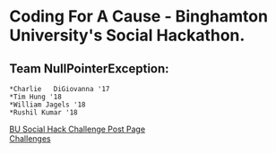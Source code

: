 **Coding For A Cause - Binghamton University's Social Hackathon.**
==================================================================

Team NullPointerException:
--------------------------  
    *Charlie   DiGiovanna '17
    *Tim Hung '18
    *William Jagels '18
    *Rushil Kumar '18

[BU Social Hack Challenge Post Page](http://busocialhack.challengepost.com/)  
[Challenges](http://research.binghamton.edu/Innovation/SocialHackathonChallenges11114.php)
